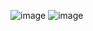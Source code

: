 ![image](https://github.com/user-attachments/assets/bbd374bd-6064-4318-92e9-811247882d1b)
![image](https://github.com/user-attachments/assets/eb867333-f5f2-473d-bd68-284f6d2be6b9)
